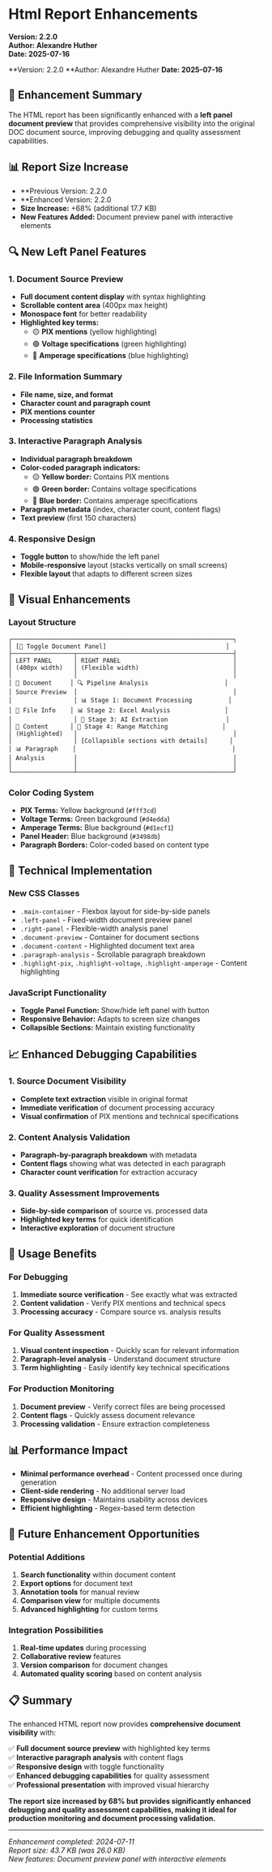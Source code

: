 # Html Report Enhancements

**Version: 2.2.0**  
**Author: Alexandre Huther**  
**Date: 2025-07-16**


**Version: 2.2.0
**Author: Alexandre Huther
**Date: 2025-07-16**


## 🎯 Enhancement Summary

The HTML report has been significantly enhanced with a **left panel document preview** that provides comprehensive visibility into the original DOC document source, improving debugging and quality assessment capabilities.

## 📊 Report Size Increase

- **Previous Version: 2.2.0
- **Enhanced Version: 2.2.0
- **Size Increase:** +68% (additional 17.7 KB)
- **New Features Added:** Document preview panel with interactive elements

## 🔍 New Left Panel Features

### 1. **Document Source Preview**
- **Full document content display** with syntax highlighting
- **Scrollable content area** (400px max height)
- **Monospace font** for better readability
- **Highlighted key terms:**
  - 🟡 **PIX mentions** (yellow highlighting)
  - 🟢 **Voltage specifications** (green highlighting)
  - 🔵 **Amperage specifications** (blue highlighting)

### 2. **File Information Summary**
- **File name, size, and format**
- **Character count and paragraph count**
- **PIX mentions counter**
- **Processing statistics**

### 3. **Interactive Paragraph Analysis**
- **Individual paragraph breakdown**
- **Color-coded paragraph indicators:**
  - 🟡 **Yellow border:** Contains PIX mentions
  - 🟢 **Green border:** Contains voltage specifications
  - 🔵 **Blue border:** Contains amperage specifications
- **Paragraph metadata** (index, character count, content flags)
- **Text preview** (first 150 characters)

### 4. **Responsive Design**
- **Toggle button** to show/hide the left panel
- **Mobile-responsive** layout (stacks vertically on small screens)
- **Flexible layout** that adapts to different screen sizes

## 🎨 Visual Enhancements

### Layout Structure
```
┌─────────────────────────────────────────────────────────────┐
│ [📄 Toggle Document Panel]                                 │
├─────────────────┬───────────────────────────────────────────┤
│ LEFT PANEL      │ RIGHT PANEL                               │
│ (400px width)   │ (Flexible width)                          │
│                 │                                           │
│ 📄 Document     │ 🔍 Pipeline Analysis                     │
│ Source Preview  │                                           │
│                 │ 📊 Stage 1: Document Processing          │
│ 📁 File Info    │ 📊 Stage 2: Excel Analysis               │
│                 │ 🤖 Stage 3: AI Extraction                │
│ 📝 Content      │ 🔗 Stage 4: Range Matching               │
│ (Highlighted)   │                                           │
│                 │ [Collapsible sections with details]      │
│ 📊 Paragraph    │                                           │
│ Analysis        │                                           │
│                 │                                           │
└─────────────────┴───────────────────────────────────────────┘
```

### Color Coding System
- **PIX Terms:** Yellow background (`#fff3cd`)
- **Voltage Terms:** Green background (`#d4edda`)
- **Amperage Terms:** Blue background (`#d1ecf1`)
- **Panel Header:** Blue background (`#3498db`)
- **Paragraph Borders:** Color-coded based on content type

## 🔧 Technical Implementation

### New CSS Classes
- `.main-container` - Flexbox layout for side-by-side panels
- `.left-panel` - Fixed-width document preview panel
- `.right-panel` - Flexible-width analysis panel
- `.document-preview` - Container for document sections
- `.document-content` - Highlighted document text area
- `.paragraph-analysis` - Scrollable paragraph breakdown
- `.highlight-pix`, `.highlight-voltage`, `.highlight-amperage` - Content highlighting

### JavaScript Functionality
- **Toggle Panel Function:** Show/hide left panel with button
- **Responsive Behavior:** Adapts to screen size changes
- **Collapsible Sections:** Maintain existing functionality

## 📈 Enhanced Debugging Capabilities

### 1. **Source Document Visibility**
- **Complete text extraction** visible in original format
- **Immediate verification** of document processing accuracy
- **Visual confirmation** of PIX mentions and technical specifications

### 2. **Content Analysis Validation**
- **Paragraph-by-paragraph breakdown** with metadata
- **Content flags** showing what was detected in each paragraph
- **Character count verification** for extraction accuracy

### 3. **Quality Assessment Improvements**
- **Side-by-side comparison** of source vs. processed data
- **Highlighted key terms** for quick identification
- **Interactive exploration** of document structure

## 🎯 Usage Benefits

### For Debugging
1. **Immediate source verification** - See exactly what was extracted
2. **Content validation** - Verify PIX mentions and technical specs
3. **Processing accuracy** - Compare source vs. analysis results

### For Quality Assessment
1. **Visual content inspection** - Quickly scan for relevant information
2. **Paragraph-level analysis** - Understand document structure
3. **Term highlighting** - Easily identify key technical specifications

### For Production Monitoring
1. **Document preview** - Verify correct files are being processed
2. **Content flags** - Quickly assess document relevance
3. **Processing validation** - Ensure extraction completeness

## 📊 Performance Impact

- **Minimal performance overhead** - Content processed once during generation
- **Client-side rendering** - No additional server load
- **Responsive design** - Maintains usability across devices
- **Efficient highlighting** - Regex-based term detection

## 🚀 Future Enhancement Opportunities

### Potential Additions
1. **Search functionality** within document content
2. **Export options** for document text
3. **Annotation tools** for manual review
4. **Comparison view** for multiple documents
5. **Advanced highlighting** for custom terms

### Integration Possibilities
1. **Real-time updates** during processing
2. **Collaborative review** features
3. **Version comparison** for document changes
4. **Automated quality scoring** based on content analysis

## 📋 Summary

The enhanced HTML report now provides **comprehensive document visibility** with:

✅ **Full document source preview** with highlighted key terms  
✅ **Interactive paragraph analysis** with content flags  
✅ **Responsive design** with toggle functionality  
✅ **Enhanced debugging capabilities** for quality assessment  
✅ **Professional presentation** with improved visual hierarchy  

**The report size increased by 68% but provides significantly enhanced debugging and quality assessment capabilities, making it ideal for production monitoring and document processing validation.**

---

*Enhancement completed: 2024-07-11*  
*Report size: 43.7 KB (was 26.0 KB)*  
*New features: Document preview panel with interactive elements* 